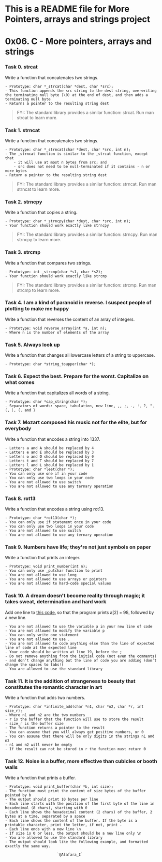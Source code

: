 # This is a README file for More Pointers, arrays and strings project

# 0x06. C - More pointers, arrays and strings

### Task 0. strcat 
Write a function that concatenates two strings.
```
- Prototype: char *_strcat(char *dest, char *src);
- This function appends the src string to the dest string, overwriting the terminating null byte (\0) at the end of dest, and then adds a terminating null byte
- Returns a pointer to the resulting string dest
```
> FYI: The standard library provides a similar function: strcat. Run man strcat to learn more.

### Task 1. strncat 
Write a function that concatenates two strings.
```
- Prototype: char *_strncat(char *dest, char *src, int n);
- The _strncat function is similar to the _strcat function, except that
	- it will use at most n bytes from src; and
	- src does not need to be null-terminated if it contains - n or more bytes
- Return a pointer to the resulting string dest
```
> FYI: The standard library provides a similar function: strncat. Run man strncat to learn more.

### Task 2. strncpy 
Write a function that copies a string.
```
- Prototype: char *_strncpy(char *dest, char *src, int n);
- Your function should work exactly like strncpy
```
> FYI: The standard library provides a similar function: strncpy. Run man strncpy to learn more.

### Task 3. strcmp 
Write a function that compares two strings.
```
- Prototype: int _strcmp(char *s1, char *s2);
- Your function should work exactly like strcmp
```
> FYI: The standard library provides a similar function: strcmp. Run man strcmp to learn more.

### Task 4. I am a kind of paranoid in reverse. I suspect people of plotting to make me happy 
Write a function that reverses the content of an array of integers.
```
- Prototype: void reverse_array(int *a, int n);
- Where n is the number of elements of the array
```

### Task 5. Always look up 
Write a function that changes all lowercase letters of a string to uppercase.
```
- Prototype: char *string_toupper(char *);
```

### Task 6. Expect the best. Prepare for the worst. Capitalize on what comes 
Write a function that capitalizes all words of a string.
```
- Prototype: char *cap_string(char *);
- Separators of words: space, tabulation, new line, ,, ;, ., !, ?, ", (, ), {, and }
```

### Task 7. Mozart composed his music not for the elite, but for everybody 
Write a function that encodes a string into 1337.
```
- Letters a and A should be replaced by 4
- Letters e and E should be replaced by 3
- Letters o and O should be replaced by 0
- Letters t and T should be replaced by 7
- Letters l and L should be replaced by 1
- Prototype: char *leet(char *);
- You can only use one if in your code
- You can only use two loops in your code
- You are not allowed to use switch
- You are not allowed to use any ternary operation
```

### Task 8. rot13
Write a function that encodes a string using rot13.
```
- Prototype: char *rot13(char *);
- You can only use if statement once in your code
- You can only use two loops in your code
- You are not allowed to use switch
- You are not allowed to use any ternary operation
```

### Task 9. Numbers have life; they're not just symbols on paper 
Write a function that prints an integer.
```
- Prototype: void print_number(int n);
- You can only use _putchar function to print
- You are not allowed to use long
- You are not allowed to use arrays or pointers
- You are not allowed to hard-code special values
```

### Task 10. A dream doesn't become reality through magic; it takes sweat, determination and hard work
Add one line to [this code](https://github.com/holbertonschool/make_magic_happen/blob/master/magic.c), so that the program prints a[2] = 98, followed by a new line.
```
- You are not allowed to use the variable a in your new line of code
- You are not allowed to modify the variable p
- You can only write one statement
- You are not allowed to use ,
- You are not allowed to code anything else than the line of expected line of code at the expected line
- Your code should be written at line 19, before the ;
- Do not remove anything from the initial code (not even the comments)
- and don’t change anything but the line of code you are adding (don’t change the spaces to tabs!)
- You are allowed to use the standard library
```

### Task 11. It is the addition of strangeness to beauty that constitutes the romantic character in art 
Write a function that adds two numbers.
```
- Prototype: char *infinite_add(char *n1, char *n2, char *r, int size_r);
- Where n1 and n2 are the two numbers
- r is the buffer that the function will use to store the result
- size_r is the buffer size
- The function returns a pointer to the result
- You can assume that you will always get positive numbers, or 0
- You can assume that there will be only digits in the strings n1 and n2
- n1 and n2 will never be empty
- If the result can not be stored in r the function must return 0
```

### Task 12. Noise is a buffer, more effective than cubicles or booth walls
Write a function that prints a buffer.
```
- Prototype: void print_buffer(char *b, int size);
- The function must print the content of size bytes of the buffer pointed by b
- The output should print 10 bytes per line
- Each line starts with the position of the first byte of the line in hexadecimal (8 chars), starting with 0
- Each line shows the hexadecimal content (2 chars) of the buffer, 2 bytes at a time, separated by a space
- Each line shows the content of the buffer. If the byte is a printable character, print the letter, if not, print .
- Each line ends with a new line \n
- If size is 0 or less, the output should be a new line only \n
- You are allowed to use the standard library
- The output should look like the following example, and formatted exactly the same way.

						`@Alafara_I`

